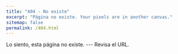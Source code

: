 ```yaml
---
title: "404 - No existe"
excerpt: "Página no existe. Your pixels are in another canvas."
sitemap: false
permalink: /404.html
---
```


Lo siento, esta página no existe. --- Revisa el URL.

<script type="text/javascript">
  var GOOG_FIXURL_LANG = 'en';
  var GOOG_FIXURL_SITE = '{{ site.url }}'
</script>
<script type="text/javascript"
  src="//linkhelp.clients.google.com/tbproxy/lh/wm/fixurl.js">
</script>
